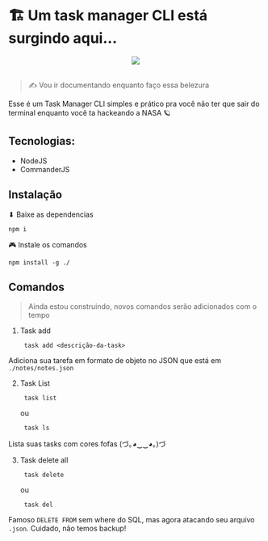 # 🏗 Um task manager CLI está surgindo aqui...

<div style="text-align: center"><img src="https://img.shields.io/badge/Node.js-43853D?style=for-the-badge&logo=node.js&logoColor=white"></img></div>

</br>

> ✍ Vou ir documentando enquanto faço essa belezura

Esse é um Task Manager CLI simples e prático pra você não ter que sair do terminal enquanto você ta hackeando a NASA 🪐

## Tecnologias:
- NodeJS
- CommanderJS

## Instalação

⬇ Baixe as dependencias

    npm i

🎮 Instale os comandos

    npm install -g ./

## Comandos

> Ainda estou construindo, novos comandos serão adicionados com o tempo

1. Task add

        task add <descrição-da-task>

Adiciona sua tarefa em formato de objeto no JSON que está em ```./notes/notes.json```

2. Task List

        task list

      ou

        task ls

Lista suas tasks com cores fofas (づ｡◕‿‿◕｡)づ

3. Task delete all

        task delete

      ou

        task del

Famoso ``DELETE FROM`` sem where do SQL, mas agora atacando seu arquivo ```.json```. Cuidado, não temos backup!
